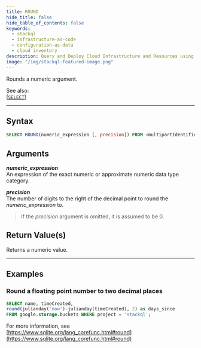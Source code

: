 ```yaml
---
title: ROUND
hide_title: false
hide_table_of_contents: false
keywords:
  - stackql
  - infrastructure-as-code
  - configuration-as-data
  - cloud inventory
description: Query and Deploy Cloud Infrastructure and Resources using SQL
image: "/img/stackql-featured-image.png"
---
```

Rounds a numeric argument.  

See also:  
[[` SELECT `]](/docs/language-spec/select) 

* * * 

## Syntax

```sql
SELECT ROUND(numeric_expression [, precision]) FROM <multipartIdentifier>;
```

## Arguments

__*numeric_expression*__  
An expression of the exact numeric or approximate numeric data type category.

__*precision*__  
The number of digits to the right of the decimal point to round the *numeric_expression* to.

> If the *precision* argument is omitted, it is assumed to be 0.

## Return Value(s)
Returns a numeric value.

* * *

## Examples

### Round a floating point number to two decimal places

```sql
SELECT name, timeCreated,
round(julianday('now')-julianday(timeCreated), 2) as days_since
FROM google.storage.buckets WHERE project = 'stackql';
```
For more information, see [https://www.sqlite.org/lang_corefunc.html#round](https://www.sqlite.org/lang_corefunc.html#round)